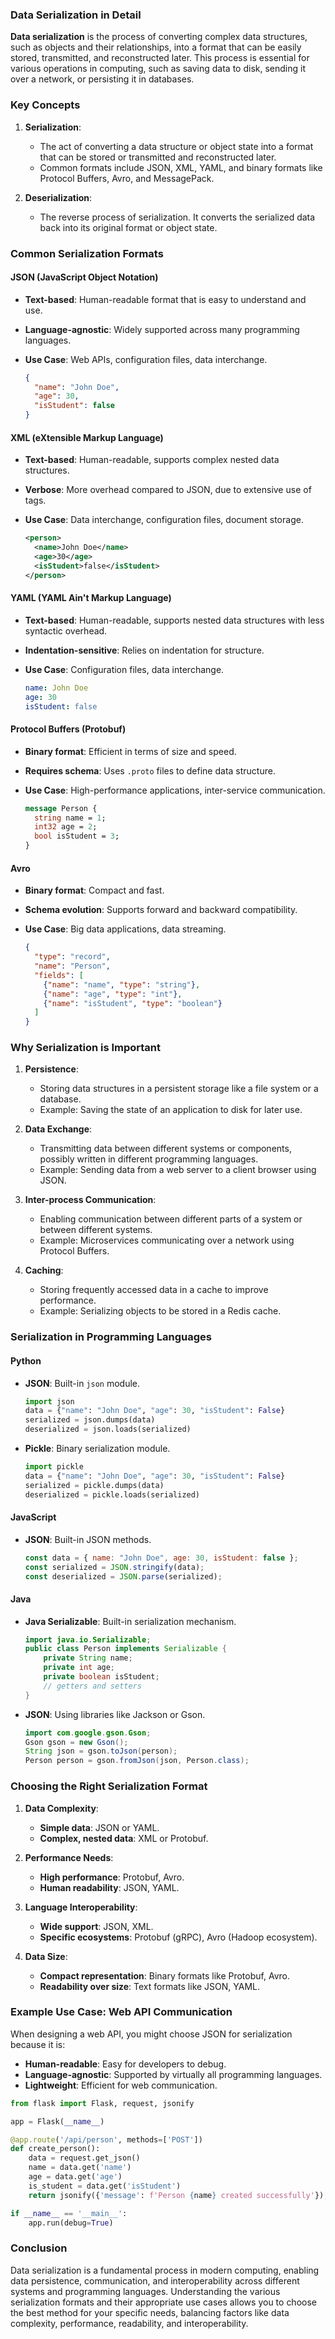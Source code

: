 ### Data Serialization in Detail

**Data serialization** is the process of converting complex data structures, such as objects and their relationships, into a format that can be easily stored, transmitted, and reconstructed later. This process is essential for various operations in computing, such as saving data to disk, sending it over a network, or persisting it in databases. 

### Key Concepts

1. **Serialization**:
   - The act of converting a data structure or object state into a format that can be stored or transmitted and reconstructed later.
   - Common formats include JSON, XML, YAML, and binary formats like Protocol Buffers, Avro, and MessagePack.

2. **Deserialization**:
   - The reverse process of serialization. It converts the serialized data back into its original format or object state.

### Common Serialization Formats

#### JSON (JavaScript Object Notation)
- **Text-based**: Human-readable format that is easy to understand and use.
- **Language-agnostic**: Widely supported across many programming languages.
- **Use Case**: Web APIs, configuration files, data interchange.

  ```json
  {
    "name": "John Doe",
    "age": 30,
    "isStudent": false
  }
  ```

#### XML (eXtensible Markup Language)
- **Text-based**: Human-readable, supports complex nested data structures.
- **Verbose**: More overhead compared to JSON, due to extensive use of tags.
- **Use Case**: Data interchange, configuration files, document storage.

  ```xml
  <person>
    <name>John Doe</name>
    <age>30</age>
    <isStudent>false</isStudent>
  </person>
  ```

#### YAML (YAML Ain't Markup Language)
- **Text-based**: Human-readable, supports nested data structures with less syntactic overhead.
- **Indentation-sensitive**: Relies on indentation for structure.
- **Use Case**: Configuration files, data interchange.

  ```yaml
  name: John Doe
  age: 30
  isStudent: false
  ```

#### Protocol Buffers (Protobuf)
- **Binary format**: Efficient in terms of size and speed.
- **Requires schema**: Uses `.proto` files to define data structure.
- **Use Case**: High-performance applications, inter-service communication.

  ```proto
  message Person {
    string name = 1;
    int32 age = 2;
    bool isStudent = 3;
  }
  ```

#### Avro
- **Binary format**: Compact and fast.
- **Schema evolution**: Supports forward and backward compatibility.
- **Use Case**: Big data applications, data streaming.

  ```json
  {
    "type": "record",
    "name": "Person",
    "fields": [
      {"name": "name", "type": "string"},
      {"name": "age", "type": "int"},
      {"name": "isStudent", "type": "boolean"}
    ]
  }
  ```

### Why Serialization is Important

1. **Persistence**:
   - Storing data structures in a persistent storage like a file system or a database.
   - Example: Saving the state of an application to disk for later use.

2. **Data Exchange**:
   - Transmitting data between different systems or components, possibly written in different programming languages.
   - Example: Sending data from a web server to a client browser using JSON.

3. **Inter-process Communication**:
   - Enabling communication between different parts of a system or between different systems.
   - Example: Microservices communicating over a network using Protocol Buffers.

4. **Caching**:
   - Storing frequently accessed data in a cache to improve performance.
   - Example: Serializing objects to be stored in a Redis cache.

### Serialization in Programming Languages

#### Python
- **JSON**: Built-in `json` module.
  ```python
  import json
  data = {"name": "John Doe", "age": 30, "isStudent": False}
  serialized = json.dumps(data)
  deserialized = json.loads(serialized)
  ```
- **Pickle**: Binary serialization module.
  ```python
  import pickle
  data = {"name": "John Doe", "age": 30, "isStudent": False}
  serialized = pickle.dumps(data)
  deserialized = pickle.loads(serialized)
  ```

#### JavaScript
- **JSON**: Built-in JSON methods.
  ```javascript
  const data = { name: "John Doe", age: 30, isStudent: false };
  const serialized = JSON.stringify(data);
  const deserialized = JSON.parse(serialized);
  ```

#### Java
- **Java Serializable**: Built-in serialization mechanism.
  ```java
  import java.io.Serializable;
  public class Person implements Serializable {
      private String name;
      private int age;
      private boolean isStudent;
      // getters and setters
  }
  ```
- **JSON**: Using libraries like Jackson or Gson.
  ```java
  import com.google.gson.Gson;
  Gson gson = new Gson();
  String json = gson.toJson(person);
  Person person = gson.fromJson(json, Person.class);
  ```

### Choosing the Right Serialization Format

1. **Data Complexity**:
   - **Simple data**: JSON or YAML.
   - **Complex, nested data**: XML or Protobuf.

2. **Performance Needs**:
   - **High performance**: Protobuf, Avro.
   - **Human readability**: JSON, YAML.

3. **Language Interoperability**:
   - **Wide support**: JSON, XML.
   - **Specific ecosystems**: Protobuf (gRPC), Avro (Hadoop ecosystem).

4. **Data Size**:
   - **Compact representation**: Binary formats like Protobuf, Avro.
   - **Readability over size**: Text formats like JSON, YAML.

### Example Use Case: Web API Communication

When designing a web API, you might choose JSON for serialization because it is:
- **Human-readable**: Easy for developers to debug.
- **Language-agnostic**: Supported by virtually all programming languages.
- **Lightweight**: Efficient for web communication.

```python
from flask import Flask, request, jsonify

app = Flask(__name__)

@app.route('/api/person', methods=['POST'])
def create_person():
    data = request.get_json()
    name = data.get('name')
    age = data.get('age')
    is_student = data.get('isStudent')
    return jsonify({'message': f'Person {name} created successfully'}), 201

if __name__ == '__main__':
    app.run(debug=True)
```

### Conclusion

Data serialization is a fundamental process in modern computing, enabling data persistence, communication, and interoperability across different systems and programming languages. Understanding the various serialization formats and their appropriate use cases allows you to choose the best method for your specific needs, balancing factors like data complexity, performance, readability, and interoperability.